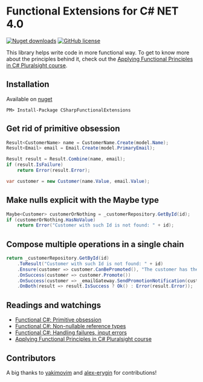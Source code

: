 Functional Extensions for C# NET 4.0
======================================================
[![Nuget downloads](https://img.shields.io/nuget/v/csharpfunctionalextensions.svg)](https://www.nuget.org/packages/CSharpFunctionalExtensions/)
[![GitHub license](https://img.shields.io/github/license/mashape/apistatus.svg)](https://github.com/vkhorikov/CSharpFunctionalExtensions/blob/master/LICENSE)

This library helps write code in more functional way. To get to know more about the principles behind it, check out the [Applying Functional Principles in C# Pluralsight course](http://pluralsight.com/courses/csharp-applying-functional-principles).

## Installation

Available on [nuget](https://www.nuget.org/packages/CSharpFunctionalExtensions/)

	PM> Install-Package CSharpFunctionalExtensions

## Get rid of primitive obsession

```csharp
Result<CustomerName> name = CustomerName.Create(model.Name);
Result<Email> email = Email.Create(model.PrimaryEmail);

Result result = Result.Combine(name, email);
if (result.IsFailure)
    return Error(result.Error);

var customer = new Customer(name.Value, email.Value);
```

## Make nulls explicit with the Maybe type

```csharp
Maybe<Customer> customerOrNothing = _customerRepository.GetById(id);
if (customerOrNothing.HasNoValue)
    return Error("Customer with such Id is not found: " + id);
```

## Compose multiple operations in a single chain

```csharp
return _customerRepository.GetById(id)
    .ToResult("Customer with such Id is not found: " + id)
    .Ensure(customer => customer.CanBePromoted(), "The customer has the highest status possible")
    .OnSuccess(customer => customer.Promote())
    .OnSuccess(customer => _emailGateway.SendPromotionNotification(customer.PrimaryEmail, customer.Status))
    .OnBoth(result => result.IsSuccess ? Ok() : Error(result.Error));
```

## Readings and watchings

 * [Functional C#: Primitive obsession](http://enterprisecraftsmanship.com/2015/03/07/functional-c-primitive-obsession/)
 * [Functional C#: Non-nullable reference types](http://enterprisecraftsmanship.com/2015/03/13/functional-c-non-nullable-reference-types/)
 * [Functional C#: Handling failures, input errors](http://enterprisecraftsmanship.com/2015/03/20/functional-c-handling-failures-input-errors/)
 * [Applying Functional Principles in C# Pluralsight course](http://pluralsight.com/courses/csharp-applying-functional-principles)
 
## Contributors
A big thanks to [yakimovim](https://github.com/yakimovim) and [alex-erygin](https://github.com/alex-erygin) for contributions!
